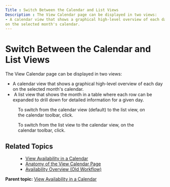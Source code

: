 ```yaml
---
Title : Switch Between the Calendar and List Views
Description : The View Calendar page can be displayed in two views:
- A calendar view that shows a graphical high-level overview of each day
on the selected month's calendar.
---
```



# Switch Between the Calendar and List Views



The View Calendar page can be displayed in two views:

- A calendar view that shows a graphical high-level overview of each day
  on the selected month's calendar.
-  A list view that shows the month in a table where each row can be
  expanded to drill down for detailed information for a given day.

<figure class="fig fignone">
<p>To switch from the calendar view (default) to the list view, on the
calendar toolbar, click.</p>
</figure>

<figure id="ID-00003955__fig_xd2_51k_nwb" class="fig fignone">
<p>To switch from the list view to the calendar view, on the calendar
toolbar, click.</p>
</figure>

<div id="ID-00003955__section_j22_51k_nwb" >

## Related Topics



<figure id="ID-00003955__fig_zd2_51k_nwb" class="fig fignone">
<ul>
<li><a href="view-availability-in-a-calendar.html" class="xref">View
Availability in a Calendar</a></li>
<li><a href="anatomy-of-the-view-calendar-page.html"
class="xref">Anatomy of the View Calendar Page</a></li>
<li><a href="availability-overview-old-workflow.html"
class="xref">Availability Overview (Old Workflow)</a></li>
</ul>
</figure>



<div class="familylinks">

<div class="parentlink">

**Parent topic:**
<a href="../topics/view-availability-in-a-calendar.html"
class="link">View Availability in a Calendar</a>






